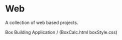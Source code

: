 # Web
A collection of web based projects.

Box Building Application /
  (BoxCalc.html
  boxStyle.css)
